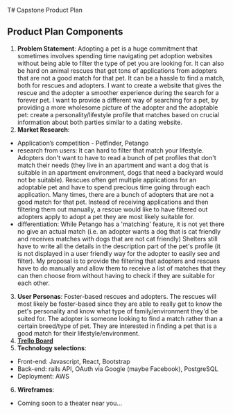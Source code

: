 T# Capstone Product Plan

## Product Plan Components
1. __Problem Statement__: Adopting a pet is a huge commitment that sometimes involves spending time navigating pet adoption websites without being able to filter the type of pet you are looking for. It can also be hard on animal rescues that get tons of applications from adopters that are not a good match for that pet. It can be a hassle to find a match, both for rescues and adopters. I want to create a website that gives the rescue and the adopter a smoother experience during the search for a forever pet. I want to provide a different way of searching for a pet, by providing a more wholesome picture of the adopter and the adoptable pet: create a personality/lifestyle profile that matches based on crucial information about both parties similar to a dating website.
2. __Market Research__:
  - Application’s competition - Petfinder, Petango
  - research from users: It can hard to filter that match your lifestyle. Adopters don't want to have to read a bunch of pet profiles that don't match their needs (they live in an apartment and want a dog that is suitable in an apartment environment, dogs that need a backyard would not be suitable). Rescues often get multiple applications for an adoptable pet and have to spend precious time going through each application. Many times, there are a bunch of adopters that are not a good match for that pet. Instead of receiving applications and then filtering them out manually, a rescue would like to have filtered out adopters apply to adopt a pet they are most likely suitable for.
  - differentiation: While Petango has a 'matching' feature, it is not yet there no give an actual match (i.e. an adopter wants a dog that is cat friendly and receives matches with dogs that are not cat friendly) Shelters still have to write all the details in the description part of the pet's profile (it is not displayed in a user friendly way for the adopter to easily see and filter). My proposal is to provide the filtering that adopters and rescues have to do manually and allow them to receive a list of matches that they can then choose from without having to check if they are suitable for each other.
3. __User Personas__: Foster-based rescues and adopters. The rescues will most likely be foster-based since they are able to really get to know the pet's personality and know what type of family/environment they'd be suited for. The adopter is someone looking to find a match rather than a certain breed/type of pet. They are interested in finding a pet that is a good match for their lifestyle/environment.
4. [__Trello Board__](https://trello.com/b/C2I9n4aW/petmatch-capstone)
5. __Technology selections__:
  - Front-end: Javascript, React, Bootstrap
  - Back-end: rails API, OAuth via Google (maybe Facebook), PostgreSQL
  - Deployment: AWS
6. __Wireframes__:
  - Coming soon to a theater near you...
